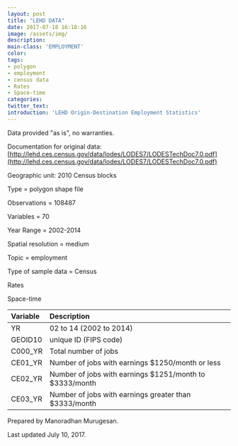 ```yaml
---
layout: post
title: "LEHD DATA"
date: 2017-07-18 16:18:16
image: /assets/img/
description:
main-class: 'EMPLOYMENT'
color:
tags:
- polygon
- employment
- census data
- Rates
- Space-time
categories:
twitter_text:
introduction: 'LEHD Origin-Destination Employment Statistics'
---
```

<script>
  var map = L.map('map');
  L.tileLayer('https://api.tiles.mapbox.com/v4/{id}/{z}/{x}/{y}.png?access_token=pk.eyJ1IjoibWFwYm94IiwiYSI6ImNpejY4NXVycTA2emYycXBndHRqcmZ3N3gifQ.rJcFIG214AriISLbB6B5aw', { <!--this is the URL for the Nepal Geojson-->
		maxZoom: 18,
		attribution: 'Map data &copy; <a href="http://openstreetmap.org">OpenStreetMap</a> contributors, ' +
			'<a href="http://creativecommons.org/licenses/by-sa/2.0/">CC-BY-SA</a>, ' +
			'Imagery © <a href="http://mapbox.com">Mapbox</a>',
		id: 'mapbox.light'
	}).addTo(map);

  map.scrollWheelZoom.disable();
  map.touchZoom.disable();
  var enableMapInteraction = function () {
      map.scrollWheelZoom.enable();
      map.touchZoom.enable();
  }
  $('#map').on('click touch', enableMapInteraction);

  // load GeoJSON from an external file
  // load GeoJSON from an external file
  $.getJSON("../data/Nepal.geojson",function(data){
    // add GeoJSON layer to the map once the file is loaded
    var json = L.geoJson(data);
    json.addTo(map);
    map.fitBounds(json.getBounds());
  });

</script>
Data provided "as is", no warranties.

 Documentation for original data: [http://lehd.ces.census.gov/data/lodes/LODES7/LODESTechDoc7.0.pdf](http://lehd.ces.census.gov/data/lodes/LODES7/LODESTechDoc7.0.pdf)

 Geographic unit: 2010 Census blocks


 Type = polygon shape file

 Observations = 108487

 Variables = 70

 Year Range = 2002-2014

 Spatial resolution = medium

 Topic = employment

 Type of sample data = Census

 Rates

 Space-time

|Variable|Description|
|:-------|:----------|
|YR|02 to 14 (2002 to 2014)|
|GEOID10|unique ID (FIPS code)|
|C000\_YR|Total number of jobs|
|CE01\_YR|Number of jobs with earnings $1250/month or less|
|CE02\_YR|Number of jobs with earnings $1251/month to $3333/month|
|CE03\_YR|Number of jobs with earnings greater than $3333/month|

Prepared by Manoradhan Murugesan.

Last updated July 10, 2017.
